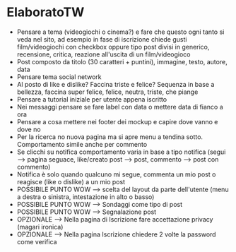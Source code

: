 # ElaboratoTW
- Pensare a tema (videogiochi o cinema?) e fare che questo ogni tanto si veda nel sito, ad esempio in fase di iscrizione chiede gusti film/videogiochi con checkbox oppure tipo post divisi in generico, recensione, critica, reazione all'uscita di un film/videogioco
- Post composto da titolo (30 caratteri + puntini), immagine, testo, autore, data
- Pensare tema social network
- Al posto di like e dislike? Faccina triste e felice? Sequenza in base a bellezza, faccina super felice, felice, neutra, triste, che piange
- Pensare a tutorial iniziale per utente appena iscritto
- Nei messaggi pensare se fare label con data o mettere data di fianco a ora
- Pensare a cosa mettere nei footer dei mockup e capire dove vanno e dove no
- Per la ricerca no nuova pagina ma si apre menu a tendina sotto. Comportamento simile anche per commento
- Se clicchi su notifica comportamento varia in base a tipo notifica (segui --> pagina seguace, like/creato post --> post, commento --> post con commento)
- Notifica è solo quando qualcuno mi segue, commenta un mio post o reagisce (like o dislike) a un mio post
- POSSIBILE PUNTO WOW --> scelta del layout da parte dell'utente (menu a destra o sinistra, intestazione in alto o basso)
- POSSIBILE PUNTO WOW --> Sondaggi come tipo di post
- POSSIBILE PUNTO WOW --> Segnalazione post
- OPZIONALE --> Nella pagina di Iscrizione fare accettazione privacy (magari ironica)
- OPZIONALE --> Nella pagina Iscrizione chiedere 2 volte la password come verifica

